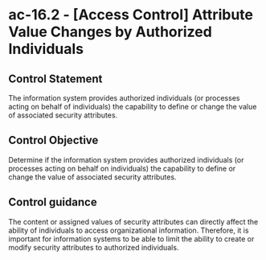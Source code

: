 # ac-16.2 - \[Access Control\] Attribute Value Changes by Authorized Individuals

## Control Statement

The information system provides authorized individuals (or processes acting on behalf of individuals) the capability to define or change the value of associated security attributes.

## Control Objective

Determine if the information system provides authorized individuals (or processes acting on behalf on individuals) the capability to define or change the value of associated security attributes.

## Control guidance

The content or assigned values of security attributes can directly affect the ability of individuals to access organizational information. Therefore, it is important for information systems to be able to limit the ability to create or modify security attributes to authorized individuals.
